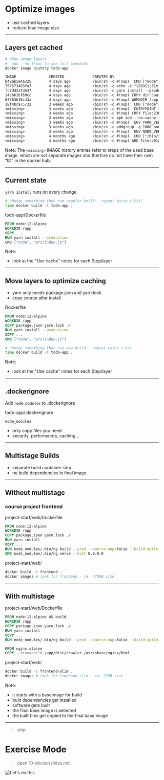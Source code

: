 # Optimize images

* use cached layers
* reduce final image size

----

## Layers get cached

```bash
# show image layers
#  add --no-trunc to see full commands
docker image history todo-app
```

```txt
IMAGE               CREATED             CREATED BY                                      SIZE        
b42ab5e4a325        4 days ago          /bin/sh -c #(nop)  CMD ["node" "src/index.js…   0B                  
757573483fa7        4 days ago          /bin/sh -c echo -e "\033[1;31m this will run…   0B                  
fc7d43a7d637        4 days ago          /bin/sh -c yarn install --production            85.2MB              
14c661bf60cc        4 days ago          /bin/sh -c #(nop) COPY dir:caaf25cfb2658deb7…   58MB                
87763616c43a        4 days ago          /bin/sh -c #(nop) WORKDIR /app                  0B                  
18f4bc975732        3 weeks ago         /bin/sh -c #(nop)  CMD ["node"]                 0B                  
<missing>           3 weeks ago         /bin/sh -c #(nop)  ENTRYPOINT ["docker-entry…   0B                  
<missing>           3 weeks ago         /bin/sh -c #(nop) COPY file:238737301d473041…   116B                
<missing>           3 weeks ago         /bin/sh -c apk add --no-cache --virtual .bui…   7.62MB              
<missing>           3 weeks ago         /bin/sh -c #(nop)  ENV YARN_VERSION=1.22.4      0B                  
<missing>           3 weeks ago         /bin/sh -c addgroup -g 1000 node     && addu…   76.1MB              
<missing>           3 weeks ago         /bin/sh -c #(nop)  ENV NODE_VERSION=12.18.3     0B                  
<missing>           4 months ago        /bin/sh -c #(nop)  CMD ["/bin/sh"]              0B                  
<missing>           4 months ago        /bin/sh -c #(nop) ADD file:b91adb67b670d3a6f…   5.61MB 
```

Note: 
The `<missing>` IMAGE history entries refer to steps of the used base image, which are not separate images and therfore do not have their own "ID" in the docker hub.

----

## Current state

`yarn install` runs on every change

```bash
# change something then run regular build - repeat twice (~25s)
time docker build -t todo-app . 
```

todo-app/Dockerfile
```Dockerfile
FROM node:12-alpine
WORKDIR /app
COPY . .
RUN yarn install --production
CMD ["node", "src/index.js"]
```

Note:
* look at the "Use cache" notes for each Step/layer

----

## Move layers to optimize caching

* yarn only needs package.json and yarn.lock
* copy source after install

Dockerfile
```Dockerfile
FROM node:12-alpine
WORKDIR /app
COPY package.json yarn.lock ./
RUN yarn install --production
COPY . .
CMD ["node", "src/index.js"]
```

```bash
# change something then run new build - repeat twice (~5s)
time docker build -t todo-app . 
```

Note:
* look at the "Use cache" notes for each Step/layer
----

## .dockerignore

Add `node_modules` to .dockerignore

todo-app/.dockerignore
```
node_modules
```

* only copy files you need
* security, performacne, caching...

----

## Multistage Builds

* separate build container step
* no build dependencies in final image

----

## Without multistage
### course project frontend

project-start/web/Dockerfile
```Dockerfile
FROM node:12-alpine
WORKDIR /app
COPY package.json yarn.lock ./
RUN yarn install
COPY . .
RUN node_modules/.bin/ng build --prod --source-map=false --build-optimizer=false
CMD node_modules/.bin/ng serve --host 0.0.0.0
````

project-start/web/
```sh
docker build -t frontend .
docker images # look for frontend - ca. 773MB size
```

----

## With multistage

project-start/web/Dockerfile
```Dockerfile
FROM node:12-alpine AS build
WORKDIR /app
COPY package.json yarn.lock ./
RUN yarn install
COPY . .
RUN node_modules/.bin/ng build --prod --source-map=false --build-optimizer=false

FROM nginx:alpine
COPY --from=build /app/dist/crawler /usr/share/nginx/html
```

project-start/web/
```bash
docker build -t frontend-slim .
docker images # look for frontend-slim - ca. 22MB size
```

Note:
* it starts with a baseimage for build
* built dependencies get installed
* software gets built
* the final base image is selected
* the built files get copied to the final base image

----
> skip

# Exercise Mode

> open 10-docker/slides.md

![Let's do this](https://media.giphy.com/media/l3vR2SwA3hfH4NtVC/giphy.gif)
<!-- .element style="width=50%" -->